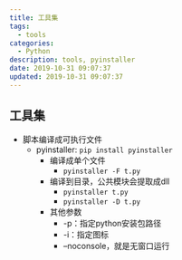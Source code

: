 ```yaml
---
title: 工具集
tags: 
  - tools
categories: 
  - Python
description: tools, pyinstaller
date: 2019-10-31 09:07:37
updated: 2019-10-31 09:07:37
---
```


## 工具集

+ 脚本编译成可执行文件
  + pyinstaller: `pip install pyinstaller`
    + 编译成单个文件
      + `pyinstaller -F t.py`
    + 编译到目录，公共模块会提取成dll
      + `pyinstaller t.py`
      + `pyinstaller -D t.py`
    + 其他参数
      + -p：指定python安装包路径
      + -i：指定图标
      + –noconsole，就是无窗口运行
